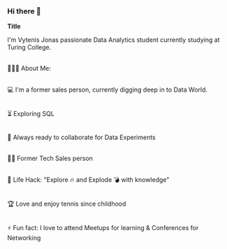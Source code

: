 ### Hi there 👋

**Title**

I'm Vytenis Jonas passionate Data Analytics student currently studying at Turing College.

<br>👨🏻‍💻 About Me:<br>

<br>💻 I'm a former sales person, currently digging deep in to Data World.<br>

<br>⏳ Exploring SQL<br>

<br>🚀 Always ready to collaborate for Data Experiments<br>

<br>👨‍💻 Former Tech Sales person<br>

<br>🎯 Life Hack: "Explore 🔥 and Explode 💣 with knowledge"<br>

<br>🏆 Love and enjoy tennis since childhood<br>

<br>⚡ Fun fact: I love to attend Meetups for learning & Conferences for Networking<br>

<!--
**vjpaul1/vjpaul1** is a ✨ _special_ ✨ repository because its `README.md` (this file) appears on your GitHub profile.

Here are some ideas to get you started:

- 🔭 I’m currently working on ...
- 🌱 I’m currently learning ...
- 👯 I’m looking to collaborate on ...
- 🤔 I’m looking for help with ...
- 💬 Ask me about ...
- 📫 How to reach me: ...
- 😄 Pronouns: ...
- ⚡ Fun fact: ...
-->

